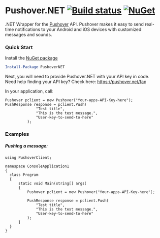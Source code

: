 Pushover.NET [![Build status](https://dev.azure.com/danesparza0161/Pushover.NET/_apis/build/status/Pushover.NET)](https://dev.azure.com/danesparza0161/Pushover.NET/_build/latest?definitionId=4) [![NuGet](https://img.shields.io/nuget/v/PushoverNET.svg)](https://www.nuget.org/packages/PushoverNET/)
============

.NET Wrapper for the [Pushover](http://pushover.net) API.  Pushover makes it easy to send real-time notifications to your Android and iOS devices with customized messages and sounds.

### Quick Start

Install the [NuGet package](http://www.nuget.org/packages/PushoverNET/)
```powershell
Install-Package PushoverNET
```

Next, you will need to provide Pushover.NET with your API key in code.  Need help finding your API key?  Check here: https://pushover.net/faq

In your application, call:

```CSharp
Pushover pclient = new Pushover("Your-apps-API-Key-here");
PushResponse response = pclient.Push(
              "Test title", 
              "This is the test message.", 
              "User-key-to-send-to-here"
          );
```

### Examples

##### Pushing a message:

```CSharp
using PushoverClient;

namespace ConsoleApplication1
{
  class Program
  {
      static void Main(string[] args)
      {
          Pushover pclient = new Pushover("Your-apps-API-Key-here");

          PushResponse response = pclient.Push(
              "Test title", 
              "This is the test message.", 
              "User-key-to-send-to-here"
          );
      }
  }
}
```


